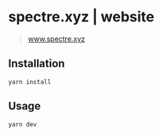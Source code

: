 # spectre.xyz | website

> www.spectre.xyz

## Installation

```console
yarn install
```

## Usage

```console
yarn dev
```

